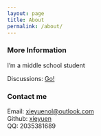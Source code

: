 ```yaml
---
layout: page
title: About
permalink: /about/
---
```


### More Information

I’m a middle school student

Discussions: [Go!](<https://github.com/xieyuen/xieyuen.github.io/disscussions>)

### Contact me

Email: [xieyuenol@outlook.com](<mailto:xieyuenol@outlook.com>)<br>
Github: [xieyuen](<https://github.com/xieyuen>)<br>
QQ: 2035381689<br>
